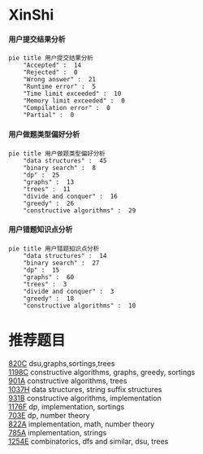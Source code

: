 # XinShi

<!-- tabs:start -->



#### **用户提交结果分析**

```mermaid
pie title 用户提交结果分析
    "Accepted" :  14
    "Rejected" :  0
    "Wrong answer" :  21
    "Runtime error" :  5
    "Time limit exceeded" :  10
    "Memory limit exceeded" :  0
    "Compilation error" :  0
    "Partial" :  0
```

#### **用户做题类型偏好分析**

```mermaid
pie title 用户做题类型偏好分析
    "data structures" :  45
    "binary search" :  8
    "dp" :  25
    "graphs" :  13
    "trees" :  11
    "divide and conquer" :  16
    "greedy" :  26
    "constructive algorithms" :  29
```
#### **用户错题知识点分析**

```mermaid
pie title 用户错题知识点分析
    "data structures" :  14
    "binary search" :  27
    "dp" :  15
    "graphs" :  60
    "trees" :  3
    "divide and conquer" :  3
    "greedy" :  18
    "constructive algorithms" :  10
```



<!-- tabs:end -->
# 推荐题目
[820C](https://codeforces.com/contest/820/problem/C)		dsu,graphs,sortings,trees		  
[1198C](https://codeforces.com/contest/1198/problem/C)		constructive algorithms,
                        graphs,
                        greedy,
                        sortings		  
[901A](https://codeforces.com/contest/901/problem/A)		constructive algorithms,
                        trees		  
[1037H](https://codeforces.com/contest/1037/problem/H)		data structures,
                        string suffix structures		  
[931B](https://codeforces.com/contest/931/problem/B)		constructive algorithms,
                        implementation		  
[1176F](https://codeforces.com/contest/1176/problem/F)		dp,
                        implementation,
                        sortings		  
[703E](https://codeforces.com/contest/703/problem/E)		dp,
                        number theory		  
[822A](https://codeforces.com/contest/822/problem/A)		implementation,
                        math,
                        number theory		  
[785A](https://codeforces.com/contest/785/problem/A)		implementation,
                        strings		  
[1254E](https://codeforces.com/contest/1254/problem/E)		combinatorics,
                        dfs and similar,
                        dsu,
                        trees		  
